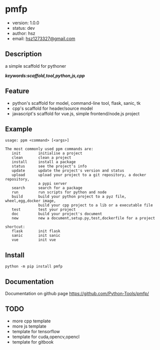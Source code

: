 
# pmfp

+ version: 1.0.0
+ status: dev
+ author: hsz
+ email: hsz1273327@gmail.com

## Description

a simple scaffold for pythoner


***keywords:scaffold,tool,python,js,cpp***

## Feature

+ python's scaffold for model, command-line tool, flask, sanic, tk
+ cpp's scaffold for header/source model
+ javascript's scaffold for vue.js, simple frontend/node.js project

## Example

```shell
usage: ppm <command> [<args>]

The most commonly used ppm commands are:
   init        initialise a project
   clean       clean a project
   install     install a package
   status      see the project's info
   update      update the project's version and status
   upload      upload your project to a git repository, a docker repository,
               a pypi server
   search      search for a package
   run         run scripts for python and node
   build       build your python project to a pyz file, wheel,egg,docker image,
               build your cpp project to a lib or a executable file
   test        test your project
   doc         build your project's document
   new         new a document,setup.py,test,dockerfile for a project

shortcut:
   flask       init flask
   sanic       init sanic
   vue         init vue

```

## Install

`python -m pip install pmfp`


## Documentation

Documentation on github page <https://github.com/Python-Tools/pmfp/>



## TODO

+ more cpp template
+ more js template
+ template for tensorflow
+ template for cuda,opencv,opencl
+ template for gitbook


